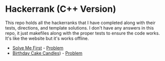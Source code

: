 # Hackerrank (C++ Version)

This repo holds all the hackerranks that I have completed along with their tests, directions, and template solutions. I don't have any answers in this repo, it just makefiles along with the proper tests to ensure the code works. It's like the website but it's works offline.

- [Solve Me First](solve-me-first/) - [Problem](https://www.hackerrank.com/challenges/solve-me-first/problem)
- [Birthday Cake Candles](birthday-cake-candles/)) - [Problem](https://www.hackerrank.com/challenges/birthday-cake-candles/problem)